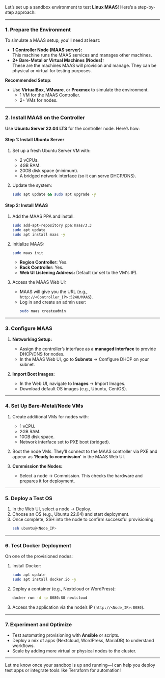 Let’s set up a sandbox environment to test **Linux MAAS**! Here’s a step-by-step approach:

---

### **1. Prepare the Environment**
To simulate a MAAS setup, you'll need at least:
- **1 Controller Node (MAAS server):**  
  This machine runs the MAAS services and manages other machines.
- **2+ Bare-Metal or Virtual Machines (Nodes):**  
  These are the machines MAAS will provision and manage. They can be physical or virtual for testing purposes.

**Recommended Setup:**
- Use **VirtualBox**, **VMware**, or **Proxmox** to simulate the environment.  
  - 1 VM for the MAAS Controller.  
  - 2+ VMs for nodes.

---

### **2. Install MAAS on the Controller**
Use **Ubuntu Server 22.04 LTS** for the controller node. Here’s how:

#### **Step 1: Install Ubuntu Server**
1. Set up a fresh Ubuntu Server VM with:
   - 2 vCPUs.
   - 4GB RAM.
   - 20GB disk space (minimum).
   - A bridged network interface (so it can serve DHCP/DNS).

2. Update the system:
   ```bash
   sudo apt update && sudo apt upgrade -y
   ```

#### **Step 2: Install MAAS**
1. Add the MAAS PPA and install:
   ```bash
   sudo add-apt-repository ppa:maas/3.3
   sudo apt update
   sudo apt install maas -y
   ```

2. Initialize MAAS:
   ```bash
   sudo maas init
   ```

   - **Region Controller:** Yes.  
   - **Rack Controller:** Yes.  
   - **Web UI Listening Address:** Default (or set to the VM's IP).

3. Access the MAAS Web UI:
   - MAAS will give you the URL (e.g., `http://<Controller_IP>:5240/MAAS`).
   - Log in and create an admin user:
     ```bash
     sudo maas createadmin
     ```

---

### **3. Configure MAAS**
1. **Networking Setup:**
   - Assign the controller’s interface as a **managed interface** to provide DHCP/DNS for nodes.
   - In the MAAS Web UI, go to **Subnets** → Configure DHCP on your subnet.

2. **Import Boot Images:**
   - In the Web UI, navigate to **Images** → Import Images.
   - Download default OS images (e.g., Ubuntu, CentOS).

---

### **4. Set Up Bare-Metal/Node VMs**
1. Create additional VMs for nodes with:
   - 1 vCPU.
   - 2GB RAM.
   - 10GB disk space.
   - Network interface set to PXE boot (bridged).

2. Boot the node VMs. They’ll connect to the MAAS controller via PXE and appear as **'Ready to commission'** in the MAAS Web UI.

3. **Commission the Nodes:**
   - Select a node → Commission. This checks the hardware and prepares it for deployment.

---

### **5. Deploy a Test OS**
1. In the Web UI, select a node → Deploy.
2. Choose an OS (e.g., Ubuntu 22.04) and start deployment.
3. Once complete, SSH into the node to confirm successful provisioning:
   ```bash
   ssh ubuntu@<Node_IP>
   ```

---

### **6. Test Docker Deployment**
On one of the provisioned nodes:
1. Install Docker:
   ```bash
   sudo apt update
   sudo apt install docker.io -y
   ```

2. Deploy a container (e.g., Nextcloud or WordPress):
   ```bash
   docker run -d -p 8080:80 nextcloud
   ```

3. Access the application via the node’s IP (`http://<Node_IP>:8080`).

---

### **7. Experiment and Optimize**
- Test automating provisioning with **Ansible** or scripts.  
- Deploy a mix of apps (Nextcloud, WordPress, MariaDB) to understand workflows.  
- Scale by adding more virtual or physical nodes to the cluster.

---

Let me know once your sandbox is up and running—I can help you deploy test apps or integrate tools like Terraform for automation!

